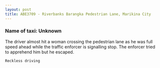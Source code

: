 ```yaml
---
layout: post
title: ABE3709 - Riverbanks Barangka Pedestrian Lane, Marikina City
---
```


### Name of taxi: Unknown

The driver almost hit a woman crossing the pedestrian lane as he was full speed ahead while the traffic enforcer is signalling stop. The enforcer tried to apprehend him but he escaped. 

```Reckless driving```
